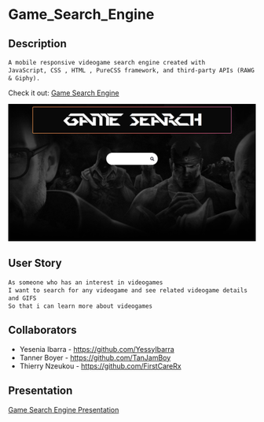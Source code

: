 # Game_Search_Engine

## Description

```
A mobile responsive videogame search engine created with 
JavaScript, CSS , HTML , PureCSS framework, and third-party APIs (RAWG & Giphy). 

```
Check it out: 
[Game Search Engine](https://tanjamboy.github.io/Project_1-Game_Search/)

![](gameSearch.png)


## User Story 

```
As someone who has an interest in videogames
I want to search for any videogame and see related videogame details and GIFS
So that i can learn more about videogames

```
## Collaborators
* Yesenia Ibarra - https://github.com/YessyIbarra 
* Tanner Boyer - https://github.com/TanJamBoy
* Thierry Nzeukou - https://github.com/FirstCareRx  


## Presentation
[Game Search Engine Presentation](https://docs.google.com/presentation/d/1cN7yF6R80r_90CbBtcUjLugzxAWxztp0PnkUYSfNQk8/edit?usp=sharing)

